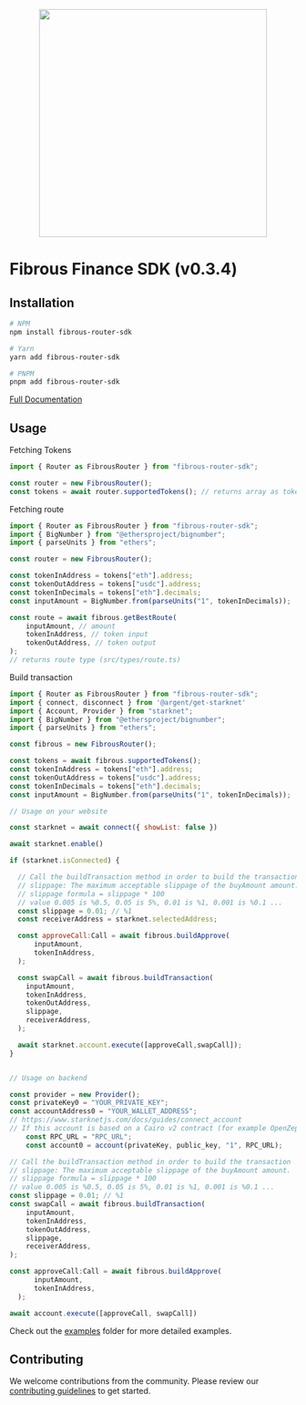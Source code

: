 <p align="center">
  <a href="https://fibrous.finance">
    <img src="./docs/assets/logo.png" width="400px" >
  </a>
</p>

# Fibrous Finance SDK (v0.3.4)

## Installation

```bash
# NPM
npm install fibrous-router-sdk

# Yarn
yarn add fibrous-router-sdk

# PNPM
pnpm add fibrous-router-sdk
```
[Full Documentation](https://docs.fibrous.finance/)

## Usage

Fetching Tokens

```javascript
import { Router as FibrousRouter } from "fibrous-router-sdk";

const router = new FibrousRouter();
const tokens = await router.supportedTokens(); // returns array as token type (src/types/token.ts)
```

Fetching route

```javascript
import { Router as FibrousRouter } from "fibrous-router-sdk";
import { BigNumber } from "@ethersproject/bignumber";
import { parseUnits } from "ethers";

const router = new FibrousRouter();

const tokenInAddress = tokens["eth"].address;
const tokenOutAddress = tokens["usdc"].address;
const tokenInDecimals = tokens["eth"].decimals;
const inputAmount = BigNumber.from(parseUnits("1", tokenInDecimals));

const route = await fibrous.getBestRoute(
    inputAmount, // amount
    tokenInAddress, // token input
    tokenOutAddress, // token output
);
// returns route type (src/types/route.ts)
```

Build transaction

```javascript
import { Router as FibrousRouter } from "fibrous-router-sdk";
import { connect, disconnect } from '@argent/get-starknet'
import { Account, Provider } from "starknet";
import { BigNumber } from "@ethersproject/bignumber";
import { parseUnits } from "ethers";

const fibrous = new FibrousRouter();

const tokens = await fibrous.supportedTokens();
const tokenInAddress = tokens["eth"].address;
const tokenOutAddress = tokens["usdc"].address;
const tokenInDecimals = tokens["eth"].decimals;
const inputAmount = BigNumber.from(parseUnits("1", tokenInDecimals));

// Usage on your website

const starknet = await connect({ showList: false })

await starknet.enable()

if (starknet.isConnected) {

  // Call the buildTransaction method in order to build the transaction
  // slippage: The maximum acceptable slippage of the buyAmount amount. 
  // slippage formula = slippage * 100
  // value 0.005 is %0.5, 0.05 is 5%, 0.01 is %1, 0.001 is %0.1 ...
  const slippage = 0.01; // %1
  const receiverAddress = starknet.selectedAddress;

  const approveCall:Call = await fibrous.buildApprove(
      inputAmount,
      tokenInAddress,
  );

  const swapCall = await fibrous.buildTransaction(
    inputAmount,
    tokenInAddress,
    tokenOutAddress,
    slippage, 
    receiverAddress,
  );

  await starknet.account.execute([approveCall,swapCall]);
}


// Usage on backend

const provider = new Provider();
const privateKey0 = "YOUR_PRIVATE_KEY";
const accountAddress0 = "YOUR_WALLET_ADDRESS";
// https://www.starknetjs.com/docs/guides/connect_account
// If this account is based on a Cairo v2 contract (for example OpenZeppelin account 0.7.0 or later), do not forget to add the parameter "1" after the privateKey parameter
    const RPC_URL = "RPC_URL";
    const account0 = account(privateKey, public_key, "1", RPC_URL);

// Call the buildTransaction method in order to build the transaction
// slippage: The maximum acceptable slippage of the buyAmount amount. 
// slippage formula = slippage * 100
// value 0.005 is %0.5, 0.05 is 5%, 0.01 is %1, 0.001 is %0.1 ...
const slippage = 0.01; // %1
const swapCall = await fibrous.buildTransaction(
    inputAmount,
    tokenInAddress,
    tokenOutAddress,
    slippage,
    receiverAddress,
);

const approveCall:Call = await fibrous.buildApprove(
      inputAmount,
      tokenInAddress,
  );

await account.execute([approveCall, swapCall])

```

Check out the [examples](./examples) folder for more detailed examples.

## Contributing

We welcome contributions from the community. Please review our [contributing guidelines](./docs/CONTRIBUTING.md) to get started.


[def]: https://docs.fibrous.finance/
